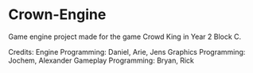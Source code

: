 # Crown-Engine

Game engine project made for the game Crowd King in Year 2 Block C.

Credits:
Engine Programming: Daniel, Arie, Jens
Graphics Programming: Jochem, Alexander
Gameplay Programming: Bryan, Rick
